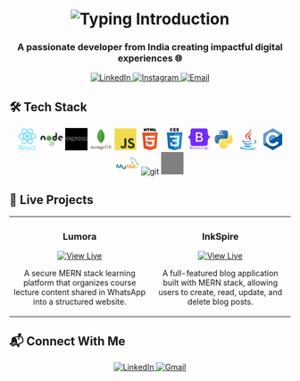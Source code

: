 <h1 align="center">
  <img src="https://readme-typing-svg.herokuapp.com?font=Fira+Code&size=30&duration=4000&pause=1000&color=6B7280&center=true&vCenter=true&width=600&lines=Hello+%F0%9F%91%8B+I'm+Srikar+Janjirala" alt="Typing Introduction" />
</h1>

<h3 align="center">A passionate developer from India creating impactful digital experiences 🌐</h3>

<div align="center">
  <a href="https://www.linkedin.com/in/srikar-janjirala/" target="_blank">
    <img src="https://img.shields.io/badge/LinkedIn-333333?style=for-the-badge&logo=linkedin&logoColor=white" alt="LinkedIn" />
  </a>
  <a href="https://www.instagram.com/srikar_janjirala" target="_blank">
    <img src="https://img.shields.io/badge/Instagram-333333?style=for-the-badge&logo=instagram&logoColor=white" alt="Instagram" />
  </a>
  <a href="mailto:srikar.janjirala@gmail.com">
    <img src="https://img.shields.io/badge/Email-333333?style=for-the-badge&logo=gmail&logoColor=white" alt="Email" />
  </a>
</div>

## 🛠 Tech Stack

<div align="center">
  <img src="https://raw.githubusercontent.com/devicons/devicon/master/icons/react/react-original-wordmark.svg" alt="react" width="40" height="40"/>
  <img src="https://raw.githubusercontent.com/devicons/devicon/master/icons/nodejs/nodejs-original-wordmark.svg" alt="nodejs" width="40" height="40"/>
  <img src="https://raw.githubusercontent.com/devicons/devicon/master/icons/express/express-original-wordmark.svg" alt="express" width="40" height="40" style="filter: invert(1)"/>
  <img src="https://raw.githubusercontent.com/devicons/devicon/master/icons/mongodb/mongodb-original-wordmark.svg" alt="mongodb" width="40" height="40"/>
  <img src="https://raw.githubusercontent.com/devicons/devicon/master/icons/javascript/javascript-original.svg" alt="javascript" width="40" height="40"/>
  <img src="https://raw.githubusercontent.com/devicons/devicon/master/icons/html5/html5-original-wordmark.svg" alt="html5" width="40" height="40"/>
  <img src="https://raw.githubusercontent.com/devicons/devicon/master/icons/css3/css3-original-wordmark.svg" alt="css3" width="40" height="40"/>
  <img src="https://raw.githubusercontent.com/devicons/devicon/master/icons/bootstrap/bootstrap-plain-wordmark.svg" alt="bootstrap" width="40" height="40"/>
  <img src="https://raw.githubusercontent.com/devicons/devicon/master/icons/python/python-original.svg" alt="python" width="40" height="40"/>
  <img src="https://raw.githubusercontent.com/devicons/devicon/master/icons/java/java-original.svg" alt="java" width="40" height="40"/>
  <img src="https://raw.githubusercontent.com/devicons/devicon/master/icons/c/c-original.svg" alt="c" width="40" height="40"/>
  <img src="https://raw.githubusercontent.com/devicons/devicon/master/icons/mysql/mysql-original-wordmark.svg" alt="mysql" width="40" height="40"/>
  <img src="https://www.vectorlogo.zone/logos/git-scm/git-scm-icon.svg" alt="git" width="40" height="40"/>
  <img src="https://raw.githubusercontent.com/devicons/devicon/master/icons/github/github-original.svg" alt="github" width="40" height="40" style="filter: invert(0.5)"/>
</div>

## 🚀 Live Projects

<table>
  <tr>
    <td width="50%">
      <h3 align="center">Lumora</h3>
      <div align="center">
        <a href="https://lumora-web.netlify.app/" target="_blank">
          <img src="https://img.shields.io/badge/View_Live-333333?style=for-the-badge" alt="View Live" />
        </a>
        <p>A secure MERN stack learning platform that organizes course lecture content shared in WhatsApp into a structured website.</p>
      </div>
    </td>
    <td width="50%">
      <h3 align="center">InkSpire</h3>
      <div align="center">
        <a href="https://inkspire-blog.netlify.app/" target="_blank">
          <img src="https://img.shields.io/badge/View_Live-333333?style=for-the-badge" alt="View Live" />
        </a>
        <p>A full-featured blog application built with MERN stack, allowing users to create, read, update, and delete blog posts.</p>
      </div>
    </td>
  </tr>
</table>

## 📬 Connect With Me

<div align="center">
  <a href="https://www.linkedin.com/in/srikar-janjirala/" target="_blank">
    <img alt="LinkedIn" src="https://img.shields.io/badge/LinkedIn-333333?style=for-the-badge&logo=linkedin&logoColor=white" />
  </a>
  <a href="mailto:srikar.janjirala@gmail.com">
    <img alt="Gmail" src="https://img.shields.io/badge/Gmail-333333?style=for-the-badge&logo=gmail&logoColor=white" />
  </a>
</div>
